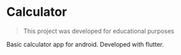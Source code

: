 # Calculator

> This project was developed for educational purposes

Basic calculator app for android.
Developed with flutter.
